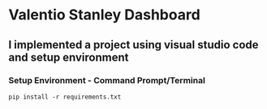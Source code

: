 # Valentio Stanley Dashboard
## I implemented a project using visual studio code and setup environment

### Setup Environment - Command Prompt/Terminal
```
pip install -r requirements.txt
```
